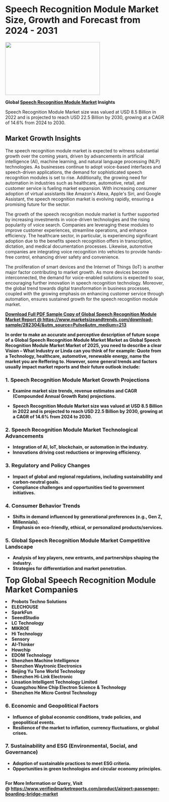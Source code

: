 <H1>Speech Recognition Module Market Size, Growth and Forecast from 2024 - 2031</H1><img class="aligncenter size-medium wp-image-584254" src="https://thirdeyenews.in/wp-content/uploads/2024/09/Global-Market-Research-300x168.jpeg" alt="" width="300" height="168" /><p><strong>Global&nbsp;<a href="https://www.marketsizeandtrends.com/download-sample/282304/&amp;utm_source=Pulse&amp;utm_medium=213">Speech Recognition Module Market</a> Insights</strong></p><p>Speech Recognition Module Market size was valued at USD 8.5 Billion in 2022 and is projected to reach USD 22.5 Billion by 2030, growing at a CAGR of 14.6% from 2024 to 2030.</p><p><h2>Market Growth Insights</h2> <p>The speech recognition module market is expected to witness substantial growth over the coming years, driven by advancements in artificial intelligence (AI), machine learning, and natural language processing (NLP) technologies. As businesses continue to adopt voice-based interfaces and speech-driven applications, the demand for sophisticated speech recognition modules is set to rise. Additionally, the growing need for automation in industries such as healthcare, automotive, retail, and customer service is fueling market expansion. With increasing consumer adoption of virtual assistants like Amazon's Alexa, Apple's Siri, and Google Assistant, the speech recognition market is evolving rapidly, ensuring a promising future for the sector.</p> <p><strong><a href="#"></a></strong></p> <p>The growth of the speech recognition module market is further supported by increasing investments in voice-driven technologies and the rising popularity of voice search. Companies are leveraging these modules to improve customer experiences, streamline operations, and enhance efficiency. The healthcare sector, in particular, is experiencing significant adoption due to the benefits speech recognition offers in transcription, dictation, and medical documentation processes. Likewise, automotive companies are integrating voice recognition into vehicles to provide hands-free control, enhancing driver safety and convenience.</p> <p>The proliferation of smart devices and the Internet of Things (IoT) is another major factor contributing to market growth. As more devices become interconnected, the demand for voice-enabled solutions is expected to soar, encouraging further innovation in speech recognition technology. Moreover, the global trend towards digital transformation in business processes, coupled with the growing emphasis on enhancing customer service through automation, ensures sustained growth for the speech recognition module market.</p> <p><strong><a href="#"></p><p><span class=""><strong>Download Full PDF Sample Copy of Global Speech Recognition Module Market Report</strong> @ <a href="https://www.marketsizeandtrends.com/download-sample/282304/&amp;utm_source=Pulse&amp;utm_medium=213" target="_blank">https://www.marketsizeandtrends.com/download-sample/282304/&amp;utm_source=Pulse&amp;utm_medium=213</a></span></p><p>In order to make an accurate and perceptive description of future scope of a Global&nbsp;Speech Recognition Module Market Market as Global&nbsp;Speech Recognition Module Market Market of 2025, you need to describe a clear Vision &ndash; What Industry or Linda can you think of for example: Quote from a Technology, healthcare, automotive, renewable energy, name the market you are Reffering to. However, some general trends and factors usually impact market reports and their future outlook include:</p><h3>1.&nbsp;<strong>Speech Recognition Module Market Growth Projections</strong></h3><ul><li>Examine market size trends, revenue estimates and CAGR (Compounded Annual Growth Rate) projections.</li><li><p>Speech Recognition Module Market size was valued at USD 8.5 Billion in 2022 and is projected to reach USD 22.5 Billion by 2030, growing at a CAGR of 14.6% from 2024 to 2030.</p></li></ul><h3>2.&nbsp;<strong>Speech Recognition Module Market Technological Advancements</strong></h3><ul><li>Integration of AI, IoT, blockchain, or automation in the industry.</li><li>Innovations driving cost reductions or improving efficiency.</li></ul><h3>3.&nbsp;<strong>Regulatory and Policy Changes</strong></h3><ul><li>Impact of global and regional regulations, including sustainability and carbon-neutral goals.</li><li>Compliance challenges and opportunities tied to government initiatives.</li></ul><h3>4.&nbsp;<strong>Consumer Behavior Trends</strong></h3><ul><li>Shifts in demand influenced by generational preferences (e.g., Gen Z, Millennials).</li><li>Emphasis on eco-friendly, ethical, or personalized products/services.</li></ul><h3>5.&nbsp;<strong>Global Speech Recognition Module Market Competitive Landscape</strong></h3><ul><li>Analysis of key players, new entrants, and partnerships shaping the industry.</li><li>Strategies for differentiation and market penetration.</li></ul><p data-pm-slice="1 1 []"><span style="color: inherit; font-family: inherit; font-size: 25px;">Top Global Speech Recognition Module Market Companies</span></p><div class="" data-test-id=""><p><li>Probots Techno Solutions</li><li> ELECHOUSE</li><li> SparkFun</li><li> SeeedStudio</li><li> LC Technology</li><li> MIKROE</li><li> Hi Technology</li><li> Sensory</li><li> AI-Thinker</li><li> Howchip</li><li> EDOM Technology</li><li> Shenzhen Machine Intelligence</li><li> Shenzhen Waytronic Electronics</li><li> Beijing Yu Tone World Technology</li><li> Shenzhen Hi-Link Electronic</li><li> Linsation Intelligent Technology Limited</li><li> Guangzhou Nine Chip Electron Science & Technology</li><li> Shenzhen He Micro Control Technology</li></p></div><h3>6.&nbsp;<strong>Economic and Geopolitical Factors</strong></h3><ul><li>Influence of global economic conditions, trade policies, and geopolitical events.</li><li>Resilience of the market to inflation, currency fluctuations, or global crises.</li></ul><h3>7.&nbsp;<strong>Sustainability and ESG (Environmental, Social, and Governance)</strong></h3><ul><li>Adoption of sustainable practices to meet ESG criteria.</li><li>Opportunities in green technologies and circular economy principles.</li></ul><h2><strong style="font-size: 14px;">For More Information or Query, Visit @&nbsp;</strong><a style="background-color: #ffffff; font-size: 14px;" href="https://www.marketsizeandtrends.com/report/speech-recognition-module-market/" target="_blank">https://www.verifiedmarketreports.com/product/airport-passenger-boarding-bridge-market</a></h2>
